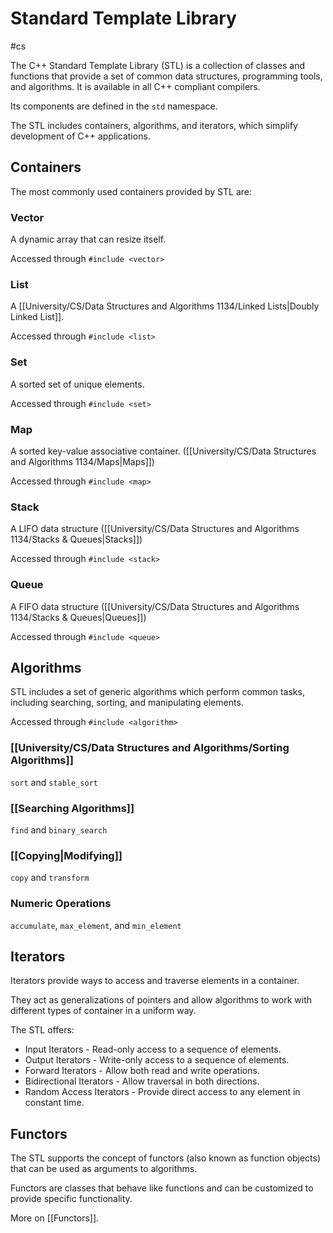# Standard Template Library
#cs 

The C++ Standard Template Library (STL) is a collection of classes and functions that provide a set of common data structures, programming tools, and algorithms. It is available in all C++ compliant compilers. 

Its components are defined in the `std` namespace.

The STL includes containers, algorithms, and iterators, which simplify development of C++ applications.

## Containers

The most commonly used containers provided by STL are:

### Vector
A dynamic array that can resize itself.

Accessed through `#include <vector>`

### List
A [[University/CS/Data Structures and Algorithms 1134/Linked Lists|Doubly Linked List]].

Accessed through `#include <list>`

### Set
A sorted set of unique elements.

Accessed through `#include <set>`

### Map
A sorted key-value associative container. ([[University/CS/Data Structures and Algorithms 1134/Maps|Maps]])

Accessed through `#include <map>`

### Stack
A LIFO data structure ([[University/CS/Data Structures and Algorithms 1134/Stacks & Queues|Stacks]])

Accessed through `#include <stack>`

### Queue
A FIFO data structure ([[University/CS/Data Structures and Algorithms 1134/Stacks & Queues|Queues]])

Accessed through `#include <queue>`


## Algorithms

STL includes a set of generic algorithms which perform common tasks, including searching, sorting, and manipulating elements. 

Accessed through `#include <algorithm>`


### [[University/CS/Data Structures and Algorithms/Sorting Algorithms]] 

`sort` and `stable_sort`

### [[Searching Algorithms]]

`find` and `binary_search`

### [[Copying|Modifying]]

`copy` and `transform`

### Numeric Operations

`accumulate`, `max_element`, and `min_element`


## Iterators

Iterators provide ways to access and traverse elements in a container.

They act as generalizations of pointers and allow algorithms to work with different types of container in a uniform way.

The STL offers:

- Input Iterators - Read-only access to a sequence of elements.
- Output Iterators - Write-only access to a sequence of elements.
- Forward Iterators - Allow both read and write operations.
- Bidirectional Iterators - Allow traversal in both directions.
- Random Access Iterators - Provide direct access to any element in constant time.

## Functors

The STL supports the concept of functors (also known as function objects) that can be used as arguments to algorithms. 

Functors are classes that behave like functions and can be customized to provide specific functionality.

More on [[Functors]].